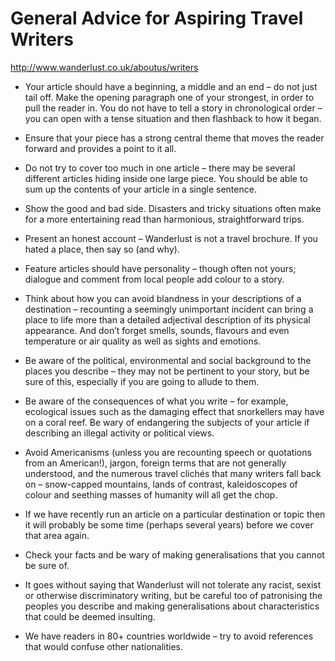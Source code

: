 # General Advice for Aspiring Travel Writers

http://www.wanderlust.co.uk/aboutus/writers

* Your article should have a beginning, a middle and an end – do not just tail off. Make the opening paragraph one of your strongest, in order to pull the reader in. You do not have to tell a story in chronological order – you can open with a tense situation and then flashback to how it began.

* Ensure that your piece has a strong central theme that moves the reader forward and provides a point to it all.

* Do not try to cover too much in one article – there may be several different articles hiding inside one large piece. You should be able to sum up the contents of your article in a single sentence.

* Show the good and bad side. Disasters and tricky situations often make for a more entertaining read than harmonious, straightforward trips.

* Present an honest account – Wanderlust is not a travel brochure. If you hated a place, then say so (and why).

* Feature articles should have personality – though often not yours; dialogue and comment from local people add colour to a story.

* Think about how you can avoid blandness in your descriptions of a destination – recounting a seemingly unimportant incident can bring a place to life more than a detailed adjectival description of its physical appearance. And don’t forget smells, sounds, flavours and even temperature or air quality as well as sights and emotions.

* Be aware of the political, environmental and social background to the places you describe – they may not be pertinent to your story, but be sure of this, especially if you are going to allude to them.

* Be aware of the consequences of what you write – for example, ecological issues such as the damaging effect that snorkellers may have on a coral reef. Be wary of endangering the subjects of your article if describing an illegal activity or political views.
* Avoid Americanisms (unless you are recounting speech or quotations from an American!), jargon, foreign terms that are not generally understood, and the numerous travel clichés that many writers fall back on – snow-capped mountains, lands of contrast, kaleidoscopes of colour and seething masses of humanity will all get the chop.

* If we have recently run an article on a particular destination or topic then it will probably be some time (perhaps several years) before we cover that area again.

* Check your facts and be wary of making generalisations that you cannot be sure of.

* It goes without saying that Wanderlust will not tolerate any racist, sexist or otherwise discriminatory writing, but be careful too of patronising the peoples you describe and making generalisations about characteristics that could be deemed insulting.

* We have readers in 80+ countries worldwide – try to avoid references that would confuse other nationalities.
